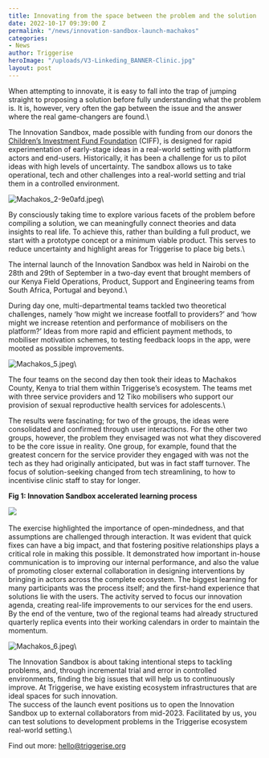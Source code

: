 ```yaml
---
title: Innovating from the space between the problem and the solution
date: 2022-10-17 09:39:00 Z
permalink: "/news/innovation-sandbox-launch-machakos"
categories:
- News
author: Triggerise
heroImage: "/uploads/V3-Linkeding_BANNER-Clinic.jpg"
layout: post
---
```


When attempting to innovate, it is easy to fall into the trap of jumping straight to proposing a solution before fully understanding what the problem is. It is, however, very often the gap between the issue and the answer where the real game-changers are found.\

The Innovation Sandbox, made possible with funding from our donors the [Children’s Investment Fund Foundation](http://ciff.org/) (CIFF), is designed for rapid experimentation of early-stage ideas in a real-world setting with platform actors and end-users. Historically, it has been a challenge for us to pilot ideas with high levels of uncertainty. The sandbox allows us to take operational, tech and other challenges into a real-world setting and trial them in a controlled environment.

![Machakos_2-9e0afd.jpeg](/uploads/Machakos_2-9e0afd.jpeg)\

By consciously taking time to explore various facets of the problem before compiling a solution, we can meaningfully connect theories and data insights to real life. To achieve this, rather than building a full product, we start with a prototype concept or a minimum viable product. This serves to reduce uncertainty and highlight areas for Triggerise to place big bets.\

The internal launch of the Innovation Sandbox was held in Nairobi on the 28th and 29th of September in a two-day event that brought members of our Kenya Field Operations, Product, Support and Engineering teams from South Africa, Portugal and beyond.\

During day one, multi-departmental teams tackled two theoretical challenges, namely ‘how might we increase footfall to providers?’ and ‘how might we increase retention and performance of mobilisers on the platform?’ Ideas from more rapid and efficient payment methods, to mobiliser motivation schemes, to testing feedback loops in the app, were mooted as possible improvements.

![Machakos_5.jpeg](/uploads/Machakos_5.jpeg)\

The four teams on the second day then took their ideas to Machakos County, Kenya to trial them within Triggerise’s ecosystem. The teams met with three service providers and 12 Tiko mobilisers who support our provision of sexual reproductive health services for adolescents.\

The results were fascinating; for two of the groups, the ideas were consolidated and confirmed through user interactions. For the other two groups, however, the problem they envisaged was not what they discovered to be the core issue in reality. One group, for example, found that the greatest concern for the service provider they engaged with was not the tech as they had originally anticipated, but was in fact staff turnover. The focus of solution-seeking changed from tech streamlining, to how to incentivise clinic staff to stay for longer.

**Fig 1: Innovation Sandbox accelerated learning process**

**![](https://lh5.googleusercontent.com/O_NwRPWpDeeK-wY7PpUp9L6OQNhC8T1aJdplZ2mQLZNLOOUe6-hRFoPfCnV3oIkoogZtkDyXEDbqBOnQ7PpW-4Ep9GuxdDb8onf9tpZARf63GLqT0S7p_I6G9RnEcVOOkYAH1URtIHkG-83b_7ZDUcYMZZqo0wZmKWwRu90fgPBgSIK75dd_grXMQQ)**\
\
The exercise highlighted the importance of open-mindedness, and that assumptions are challenged through interaction. It was evident that quick fixes can have a big impact, and that fostering positive relationships plays a critical role in making this possible. It demonstrated how important in-house communication is to improving our internal performance, and also the value of promoting closer external collaboration in designing interventions by bringing in actors across the complete ecosystem.
The biggest learning for many participants was the process itself; and the first-hand experience that solutions lie with the users. The activity served to focus our innovation agenda, creating real-life improvements to our services for the end users. By the end of the venture, two of the regional teams had already structured quarterly replica events into their working calendars in order to maintain the momentum.

![Machakos_6.jpeg](/uploads/Machakos_6.jpeg)\

The Innovation Sandbox is about taking intentional steps to tackling problems, and, through incremental trial and error in controlled environments, finding the big issues that will help us to continuously improve. At Triggerise, we have existing ecosystem infrastructures that are ideal spaces for such innovation.
\
The success of the launch event positions us to open the Innovation Sandbox up to external collaborators from mid-2023. Facilitated by us, you can test solutions to development problems in the Triggerise ecosystem real-world setting.\

Find out more: [hello@triggerise.org](http://mailto:hello@triggerise.org)